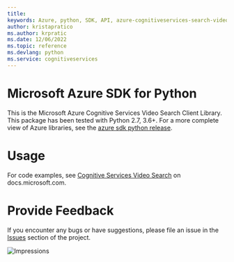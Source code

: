 ```yaml
---
title: 
keywords: Azure, python, SDK, API, azure-cognitiveservices-search-videosearch, cognitiveservices
author: kristapratico
ms.author: krpratic
ms.date: 12/06/2022
ms.topic: reference
ms.devlang: python
ms.service: cognitiveservices
---
```

# Microsoft Azure SDK for Python

This is the Microsoft Azure Cognitive Services Video Search Client Library.
This package has been tested with Python 2.7, 3.6+.
For a more complete view of Azure libraries, see the [azure sdk python release](https://aka.ms/azsdk/python/all).


# Usage




For code examples, see [Cognitive Services Video Search](/python/api/overview/azure/cognitive-services) on docs.microsoft.com.


# Provide Feedback

If you encounter any bugs or have suggestions, please file an issue in the
[Issues](https://github.com/Azure/azure-sdk-for-python/issues)
section of the project. 


![Impressions](https://azure-sdk-impressions.azurewebsites.net/api/impressions/azure-sdk-for-python%2Fazure-cognitiveservices-search-videosearch%2FREADME.png)

